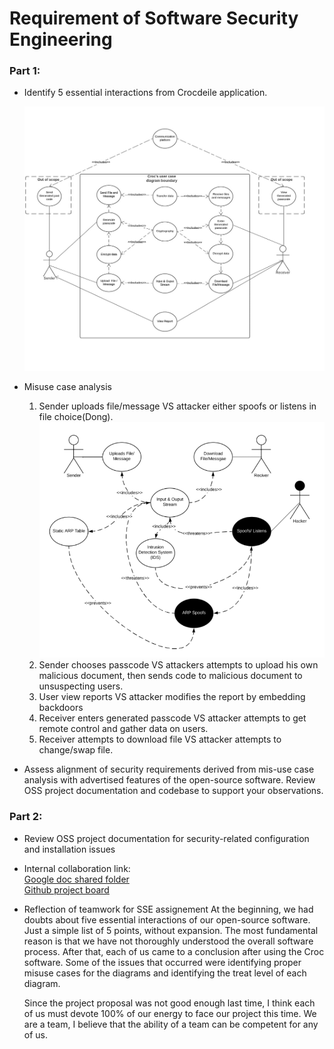 # Requirement of Software Security Engineering

### Part 1: 
* Identify 5 essential interactions from Crocdeile application.

  ![User case diagram](image/userdigram.png)

* Misuse case analysis
  1. Sender uploads file/message VS attacker either spoofs or listens in file choice(Dong).
  ![Misuse of uploading phase](image/upload.png)
  2. Sender chooses passcode VS attackers attempts to upload his own malicious document, then sends code to malicious document to unsuspecting users.
  3. User view reports VS attacker modifies the report by embedding backdoors
  4. Receiver enters generated passcode VS attacker attempts to get remote control and gather data on users.
  5. Receiver attempts to download file VS attacker attempts to change/swap file.


* Assess alignment of security requirements derived from mis-use case analysis with advertised features of the open-source software. Review OSS project documentation and         codebase to support your observations. 

### Part 2: 
* Review OSS project documentation for security-related configuration and installation issues

* Internal collaboration link:  
  [Google doc shared folder](https://drive.google.com/drive/folders/1KaGGMMrWPBGJOGmv-B71ekzhYPtE84PG)  
  [Github project board](https://github.com/ZexiXin/CYBR8420/projects/1)


* Reflection of teamwork for SSE assignement
  At the beginning, we had doubts about five essential interactions of our open-source software. Just a simple list of 5 points, without expansion. 
  The most fundamental reason is that we have not thoroughly understood the overall software process. After that, each of us came to a conclusion after using the Croc software.
  Some of the issues that occurred were identifying proper misuse cases for the diagrams and identifying the treat level of each diagram.

  Since the project proposal was not good enough last time, I think each of us must devote 100% of our energy to face our project this time. 
  We are a team, I believe that the ability of a team can be competent for any of us.


